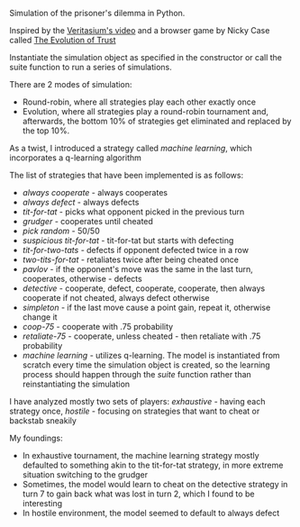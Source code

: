 Simulation of the prisoner's dilemma in Python.

Inspired by the [Veritasium's video](https://www.youtube.com/watch?v=mScpHTIi-kM&t=370s&ab_channel=Veritasium)
and a browser game by Nicky Case called [The Evolution of Trust](https://ncase.me/trust/)

Instantiate the simulation object as specified in the constructor or call the suite function to run a series of simulations.

There are 2 modes of simulation:
* Round-robin, where all strategies play each other exactly once
* Evolution, where all strategies play a round-robin tournament and, 
afterwards, the bottom 10% of strategies get eliminated and replaced by the top 10%.

As a twist, I introduced a strategy called *machine learning*, which incorporates a q-learning algorithm

The list of strategies that have been implemented is as follows:
* *always cooperate* - always cooperates
* *always defect* - always defects
* *tit-for-tat* - picks what opponent picked in the previous turn
* *grudger* - cooperates until cheated
* *pick random* - 50/50
* *suspicious tit-for-tat* - tit-for-tat but starts with defecting
* *tit-for-two-tats* - defects if opponent defected twice in a row
* *two-tits-for-tat* - retaliates twice after being cheated once
* *pavlov* - if the opponent's move was the same in the last turn, cooperates, otherwise - defects
* *detective* - cooperate, defect, cooperate, cooperate, then always cooperate if not cheated, always defect otherwise
* *simpleton* - if the last move cause a point gain, repeat it, otherwise change it
* *coop-75* - cooperate with .75 probability
* *retaliate-75* - cooperate, unless cheated - then retaliate with .75 probability
* *machine learning* - utilizes q-learning. The model is instantiated from scratch every time the simulation object is created, so the learning process should happen through the *suite* function rather than reinstantiating the simulation

I have analyzed mostly two sets of players: *exhaustive* - having each strategy once, *hostile* - focusing on strategies that want to cheat or backstab sneakily

My foundings:
* In exhaustive tournament, the machine learning strategy mostly defaulted to something akin
to the tit-for-tat strategy, in more extreme situation switching to the grudger
* Sometimes, the model would learn to cheat on the detective strategy in turn 7 to gain back what was lost in turn 2, which I found to be interesting
* In hostile environment, the model seemed to default to always defect